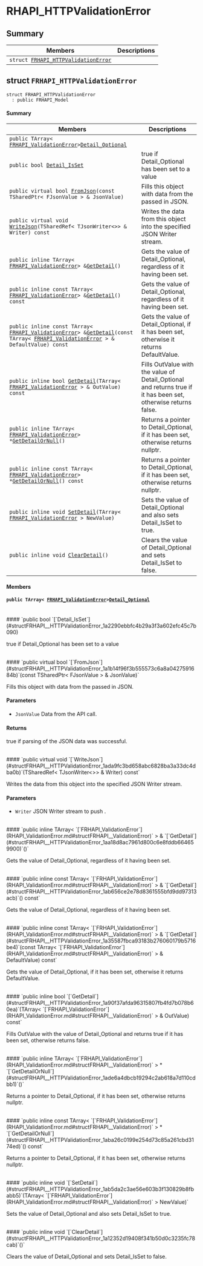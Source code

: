 # RHAPI_HTTPValidationError <a id="group__RHAPI__HTTPValidationError"></a>

## Summary

 Members                        | Descriptions                                
--------------------------------|---------------------------------------------
`struct `[`FRHAPI_HTTPValidationError`](#structFRHAPI__HTTPValidationError) | 

## struct `FRHAPI_HTTPValidationError` <a id="structFRHAPI__HTTPValidationError"></a>

```
struct FRHAPI_HTTPValidationError
  : public FRHAPI_Model
```

#### Summary

 Members                        | Descriptions                                
--------------------------------|---------------------------------------------
`public TArray< `[`FRHAPI_ValidationError`](RHAPI_ValidationError.md#structFRHAPI__ValidationError)` > `[`Detail_Optional`](#structFRHAPI__HTTPValidationError_1a17b75a583ce83c3bce0f5380c72440b9) | 
`public bool `[`Detail_IsSet`](#structFRHAPI__HTTPValidationError_1a2290ebbfc4b29a3f3a602efc45c7b090) | true if Detail_Optional has been set to a value
`public virtual bool `[`FromJson`](#structFRHAPI__HTTPValidationError_1a1b14f96f3b555573c6a8a0427591684b)`(const TSharedPtr< FJsonValue > & JsonValue)` | Fills this object with data from the passed in JSON.
`public virtual void `[`WriteJson`](#structFRHAPI__HTTPValidationError_1ada9fc3bd658abc6828ba3a33dc4dba0b)`(TSharedRef< TJsonWriter<>> & Writer) const` | Writes the data from this object into the specified JSON Writer stream.
`public inline TArray< `[`FRHAPI_ValidationError`](RHAPI_ValidationError.md#structFRHAPI__ValidationError)` > & `[`GetDetail`](#structFRHAPI__HTTPValidationError_1aa18d8ac7961d800c6e8fddb664659900)`()` | Gets the value of Detail_Optional, regardless of it having been set.
`public inline const TArray< `[`FRHAPI_ValidationError`](RHAPI_ValidationError.md#structFRHAPI__ValidationError)` > & `[`GetDetail`](#structFRHAPI__HTTPValidationError_1ab656ce2e78d8361555bfd9dd97313acb)`() const` | Gets the value of Detail_Optional, regardless of it having been set.
`public inline const TArray< `[`FRHAPI_ValidationError`](RHAPI_ValidationError.md#structFRHAPI__ValidationError)` > & `[`GetDetail`](#structFRHAPI__HTTPValidationError_1a35587fbca93183b276060179b5716be4)`(const TArray< `[`FRHAPI_ValidationError`](RHAPI_ValidationError.md#structFRHAPI__ValidationError)` > & DefaultValue) const` | Gets the value of Detail_Optional, if it has been set, otherwise it returns DefaultValue.
`public inline bool `[`GetDetail`](#structFRHAPI__HTTPValidationError_1a90f37afda96315807fb4fd7b078b60ea)`(TArray< `[`FRHAPI_ValidationError`](RHAPI_ValidationError.md#structFRHAPI__ValidationError)` > & OutValue) const` | Fills OutValue with the value of Detail_Optional and returns true if it has been set, otherwise returns false.
`public inline TArray< `[`FRHAPI_ValidationError`](RHAPI_ValidationError.md#structFRHAPI__ValidationError)` > * `[`GetDetailOrNull`](#structFRHAPI__HTTPValidationError_1ade6a4dbcb19294c2ab618a7d110cdbb1)`()` | Returns a pointer to Detail_Optional, if it has been set, otherwise returns nullptr.
`public inline const TArray< `[`FRHAPI_ValidationError`](RHAPI_ValidationError.md#structFRHAPI__ValidationError)` > * `[`GetDetailOrNull`](#structFRHAPI__HTTPValidationError_1aba26c0199e254d73c85a261cbd3174ed)`() const` | Returns a pointer to Detail_Optional, if it has been set, otherwise returns nullptr.
`public inline void `[`SetDetail`](#structFRHAPI__HTTPValidationError_1ab5da2c3ae56e603b3f130829b8fbabb5)`(TArray< `[`FRHAPI_ValidationError`](RHAPI_ValidationError.md#structFRHAPI__ValidationError)` > NewValue)` | Sets the value of Detail_Optional and also sets Detail_IsSet to true.
`public inline void `[`ClearDetail`](#structFRHAPI__HTTPValidationError_1a12352d19408f341b50d0c3235fc78cab)`()` | Clears the value of Detail_Optional and sets Detail_IsSet to false.

#### Members

#### `public TArray< `[`FRHAPI_ValidationError`](RHAPI_ValidationError.md#structFRHAPI__ValidationError)` > `[`Detail_Optional`](#structFRHAPI__HTTPValidationError_1a17b75a583ce83c3bce0f5380c72440b9) <a id="structFRHAPI__HTTPValidationError_1a17b75a583ce83c3bce0f5380c72440b9"></a>

<br>
#### `public bool `[`Detail_IsSet`](#structFRHAPI__HTTPValidationError_1a2290ebbfc4b29a3f3a602efc45c7b090) <a id="structFRHAPI__HTTPValidationError_1a2290ebbfc4b29a3f3a602efc45c7b090"></a>

true if Detail_Optional has been set to a value

<br>
#### `public virtual bool `[`FromJson`](#structFRHAPI__HTTPValidationError_1a1b14f96f3b555573c6a8a0427591684b)`(const TSharedPtr< FJsonValue > & JsonValue)` <a id="structFRHAPI__HTTPValidationError_1a1b14f96f3b555573c6a8a0427591684b"></a>

Fills this object with data from the passed in JSON.

#### Parameters
* `JsonValue` Data from the API call.

#### Returns
true if parsing of the JSON data was successful.

<br>
#### `public virtual void `[`WriteJson`](#structFRHAPI__HTTPValidationError_1ada9fc3bd658abc6828ba3a33dc4dba0b)`(TSharedRef< TJsonWriter<>> & Writer) const` <a id="structFRHAPI__HTTPValidationError_1ada9fc3bd658abc6828ba3a33dc4dba0b"></a>

Writes the data from this object into the specified JSON Writer stream.

#### Parameters
* `Writer` JSON Writer stream to push .

<br>
#### `public inline TArray< `[`FRHAPI_ValidationError`](RHAPI_ValidationError.md#structFRHAPI__ValidationError)` > & `[`GetDetail`](#structFRHAPI__HTTPValidationError_1aa18d8ac7961d800c6e8fddb664659900)`()` <a id="structFRHAPI__HTTPValidationError_1aa18d8ac7961d800c6e8fddb664659900"></a>

Gets the value of Detail_Optional, regardless of it having been set.

<br>
#### `public inline const TArray< `[`FRHAPI_ValidationError`](RHAPI_ValidationError.md#structFRHAPI__ValidationError)` > & `[`GetDetail`](#structFRHAPI__HTTPValidationError_1ab656ce2e78d8361555bfd9dd97313acb)`() const` <a id="structFRHAPI__HTTPValidationError_1ab656ce2e78d8361555bfd9dd97313acb"></a>

Gets the value of Detail_Optional, regardless of it having been set.

<br>
#### `public inline const TArray< `[`FRHAPI_ValidationError`](RHAPI_ValidationError.md#structFRHAPI__ValidationError)` > & `[`GetDetail`](#structFRHAPI__HTTPValidationError_1a35587fbca93183b276060179b5716be4)`(const TArray< `[`FRHAPI_ValidationError`](RHAPI_ValidationError.md#structFRHAPI__ValidationError)` > & DefaultValue) const` <a id="structFRHAPI__HTTPValidationError_1a35587fbca93183b276060179b5716be4"></a>

Gets the value of Detail_Optional, if it has been set, otherwise it returns DefaultValue.

<br>
#### `public inline bool `[`GetDetail`](#structFRHAPI__HTTPValidationError_1a90f37afda96315807fb4fd7b078b60ea)`(TArray< `[`FRHAPI_ValidationError`](RHAPI_ValidationError.md#structFRHAPI__ValidationError)` > & OutValue) const` <a id="structFRHAPI__HTTPValidationError_1a90f37afda96315807fb4fd7b078b60ea"></a>

Fills OutValue with the value of Detail_Optional and returns true if it has been set, otherwise returns false.

<br>
#### `public inline TArray< `[`FRHAPI_ValidationError`](RHAPI_ValidationError.md#structFRHAPI__ValidationError)` > * `[`GetDetailOrNull`](#structFRHAPI__HTTPValidationError_1ade6a4dbcb19294c2ab618a7d110cdbb1)`()` <a id="structFRHAPI__HTTPValidationError_1ade6a4dbcb19294c2ab618a7d110cdbb1"></a>

Returns a pointer to Detail_Optional, if it has been set, otherwise returns nullptr.

<br>
#### `public inline const TArray< `[`FRHAPI_ValidationError`](RHAPI_ValidationError.md#structFRHAPI__ValidationError)` > * `[`GetDetailOrNull`](#structFRHAPI__HTTPValidationError_1aba26c0199e254d73c85a261cbd3174ed)`() const` <a id="structFRHAPI__HTTPValidationError_1aba26c0199e254d73c85a261cbd3174ed"></a>

Returns a pointer to Detail_Optional, if it has been set, otherwise returns nullptr.

<br>
#### `public inline void `[`SetDetail`](#structFRHAPI__HTTPValidationError_1ab5da2c3ae56e603b3f130829b8fbabb5)`(TArray< `[`FRHAPI_ValidationError`](RHAPI_ValidationError.md#structFRHAPI__ValidationError)` > NewValue)` <a id="structFRHAPI__HTTPValidationError_1ab5da2c3ae56e603b3f130829b8fbabb5"></a>

Sets the value of Detail_Optional and also sets Detail_IsSet to true.

<br>
#### `public inline void `[`ClearDetail`](#structFRHAPI__HTTPValidationError_1a12352d19408f341b50d0c3235fc78cab)`()` <a id="structFRHAPI__HTTPValidationError_1a12352d19408f341b50d0c3235fc78cab"></a>

Clears the value of Detail_Optional and sets Detail_IsSet to false.

<br>
